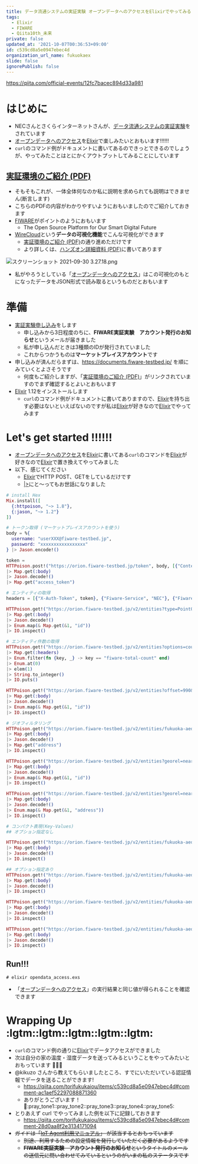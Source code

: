 ```yaml
---
title: データ流通システムの実証実験 オープンデータへのアクセスをElixirでやってみる
tags:
  - Elixir
  - FIWARE
  - Qiita10th_未来
private: false
updated_at: '2021-10-07T00:36:53+09:00'
id: c539cd8a5e0947ebec4d
organization_url_name: fukuokaex
slide: false
ignorePublish: false
---
```

https://qiita.com/official-events/12fc7bacec894d33a981

# はじめに
- NECさんとさくらインターネットさんが、[データ流通システムの実証実験](https://fiware-testbed.jp/)をされています
- [オープンデータへのアクセス](https://documents.fiware-testbed.jp/opendata-access/)を[Elixir](https://elixir-lang.org/)で楽しみたいとおもいます:bangbang::bangbang::bangbang:
- `curl`のコマンド例がドキュメントに書いてあるのできっとできるのでしょうが、やってみたことはとにかくアウトプットしてみることにしています

## [実証環境のご紹介 (PDF)](https://documents.fiware-testbed.jp/file/fiware-handson-1.pdf)
- そもそもこれが、一体全体何なのか私に説明を求められても説明はできません(断言します)
- こちらのPDFの内容がわかりやすいようにおもいましたのでご紹介しておきます
- [FIWARE](https://www.fiware.org/)がポイントのようにおもいます
    - The Open Source Platform for Our Smart Digital Future
- [WireCloud](https://wirecloud.fiware-testbed.jp/)という**データの可視化機能**でこんな可視化ができます
    - [実証環境のご紹介 (PDF)](https://documents.fiware-testbed.jp/file/fiware-handson-1.pdf)の通り進めただけです
    - より詳しくは、[ハンズオン詳細資料 (PDF)](https://documents.fiware-testbed.jp/file/fiware-handson-2.pdf)に書いてあります

![スクリーンショット 2021-09-30 3.27.18.png](https://qiita-image-store.s3.ap-northeast-1.amazonaws.com/0/131808/c898f436-bef6-2f26-97c0-6e8178895560.png)

- 私がやろうとしている「[オープンデータへのアクセス](https://documents.fiware-testbed.jp/opendata-access/)」はこの可視化のもとになったデータをJSON形式で読み取るというものだとおもいます

# 準備
- [実証実験申し込み](https://fiware-testbed.jp/apply.html#contents)をします
    - 申し込みから3日程度のちに、**FIWARE実証実験　アカウント発行のお知らせ**というメールが届きました
    - 私が申し込んだときは3種類のIDが発行されていました
    - これからつかうものは**マーケットプレイスアカウント**です
- 申し込みが済んだらまずは、https://documents.fiware-testbed.jp/ を順にみていくとよさそうです
    - 何度もご紹介しますが、「[実証環境のご紹介 (PDF)](https://documents.fiware-testbed.jp/file/fiware-handson-1.pdf)」がリンクされていますのでまず確認するとよいとおもいます
- [Elixir](https://elixir-lang.org/) 1.12をインストールします
    - `curl`のコマンド例がドキュメントに書いてありますので、[Elixir](https://elixir-lang.org/)を持ち出す必要はないといえばないのですが私は[Elixir](https://elixir-lang.org/)が好きなので[Elixir](https://elixir-lang.org/)でやってみます

# Let's get started :bangbang::bangbang::bangbang:
- [オープンデータへのアクセス](https://documents.fiware-testbed.jp/opendata-access/)を[Elixir](https://elixir-lang.org/)に書いてある`curl`のコマンドを[Elixir](https://elixir-lang.org/)が好きなので[Elixir](https://elixir-lang.org/)で置き換えてやってみました
- 以下、感じてください
    - [Elixir](https://elixir-lang.org/)でHTTP POST、GETをしているだけです
    - [|>](https://hexdocs.pm/elixir/Kernel.html#%7C%3E/2)にと〜ってもお世話になりました

```elixir:opendata_access.exs
# install Hex
Mix.install([
  {:httpoison, "~> 1.8"},
  {:jason, "~> 1.2"}
])

# トークン取得 (マーケットプレイスアカウントを使う)
body = %{
  username: "userXXX@fiware-testbed.jp",
  password: "xxxxxxxxxxxxxxxxx"
} |> Jason.encode!()        

token = 
HTTPoison.post!("https://orion.fiware-testbed.jp/token", body, [{"Content-type", "application/json"}])
|> Map.get(:body)
|> Jason.decode!()
|> Map.get("access_token")

# エンティティの取得
headers = [{"X-Auth-Token", token}, {"Fiware-Service", "NEC"}, {"Fiware-ServicePath", "/fukuoka_aed"}]

HTTPoison.get!("https://orion.fiware-testbed.jp/v2/entities?type=PointOfInterest", headers)
|> Map.get(:body)
|> Jason.decode!()
|> Enum.map(& Map.get(&1, "id"))
|> IO.inspect()

# エンティティ件数の取得
HTTPoison.get!("https://orion.fiware-testbed.jp/v2/entities?options=count", headers)
|> Map.get(:headers)
|> Enum.filter(fn {key, _} -> key == "fiware-total-count" end)
|> Enum.at(0)
|> elem(1)
|> String.to_integer()
|> IO.puts()

HTTPoison.get!("https://orion.fiware-testbed.jp/v2/entities?offset=990&limit=6", headers)
|> Map.get(:body)
|> Jason.decode!()
|> Enum.map(& Map.get(&1, "id"))
|> IO.inspect()

# ジオフィルタリング
HTTPoison.get!("https://orion.fiware-testbed.jp/v2/entities/fukuoka-aed-0020", headers)
|> Map.get(:body)
|> Jason.decode!()
|> Map.get("address")
|> IO.inspect()

HTTPoison.get!("https://orion.fiware-testbed.jp/v2/entities?georel=near;maxDistance:1000&geometry=point&coords=33.579836,130.294118", headers)
|> Map.get(:body)
|> Jason.decode!()
|> Enum.map(& Map.get(&1, "id"))
|> IO.inspect()

HTTPoison.get!("https://orion.fiware-testbed.jp/v2/entities?georel=near;maxDistance:1000&geometry=point&coords=33.579836,130.294118", headers)
|> Map.get(:body)
|> Jason.decode!()
|> Enum.map(& Map.get(&1, "address"))
|> IO.inspect()

# コンパクト表現(Key-Values)
## オプション指定なし

HTTPoison.get!("https://orion.fiware-testbed.jp/v2/entities/fukuoka-aed-0001", headers)
|> Map.get(:body)
|> Jason.decode!()
|> IO.inspect()

## オプション指定あり
HTTPoison.get!("https://orion.fiware-testbed.jp/v2/entities/fukuoka-aed-0001?options=keyValues", headers)
|> Map.get(:body)
|> Jason.decode!()
|> IO.inspect()

HTTPoison.get!("https://orion.fiware-testbed.jp/v2/entities/fukuoka-aed-0001?options=values&attrs=name,description", headers)
|> Map.get(:body)
|> Jason.decode!()
|> IO.inspect()

HTTPoison.get!("https://orion.fiware-testbed.jp/v2/entities/fukuoka-aed-0001?options=values&attrs=description,name", headers)
|> Map.get(:body)
|> Jason.decode!()
|> IO.inspect()
```

## Run!!!

```
# elixir opendata_access.exs
```

- 「[オープンデータへのアクセス](https://documents.fiware-testbed.jp/opendata-access/)」の実行結果と同じ値が得られることを確認できます

# Wrapping Up :lgtm::lgtm::lgtm::lgtm::lgtm:
- `curl`のコマンド例の通りに[Elixir](https://elixir-lang.org/)でデータアクセスができました
- 次は自分の家の温度・湿度データを送ってみるということをやってみたいとおもっています :rocket::rocket::rocket:
- @kikuzo さんから教えてもらいましたところ、すでにいただいている認証情報でデータを送ることができます!
    - https://qiita.com/torifukukaiou/items/c539cd8a5e0947ebec4d#comment-ac1aef52297088871360
    - ありがとうございます！ :pray::pray_tone1::pray_tone2::pray_tone3::pray_tone4::pray_tone5:
- とりあえず curl でやってみました例を以下に記録しておきます
    - https://qiita.com/torifukukaiou/items/c539cd8a5e0947ebec4d#comment-28d0aa8f2e3134171094
- ~~ガイドは「[IoT Agent利用マニュアル](https://documents.fiware-testbed.jp/iot-agent/)」 が該当するとおもっています~~
    - ~~別途、利用するための設定情報を発行していただく必要があるようです~~
    - ~~**FIWARE実証実験　アカウント発行のお知らせ**というタイトルのメールの送信元に問い合わせてみているというのがいまの私のステータスです~~






